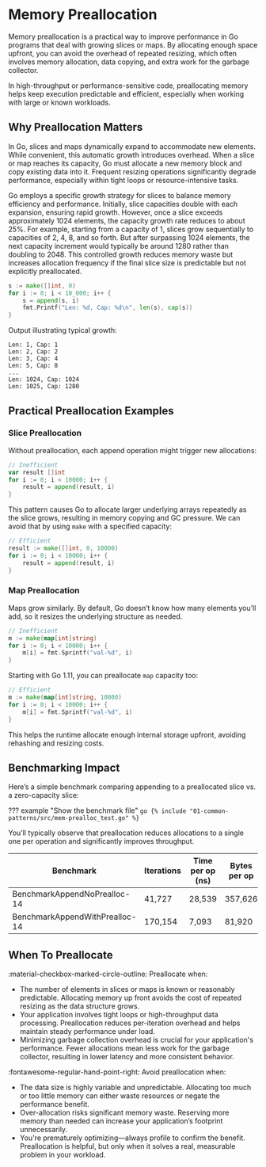 # Memory Preallocation

Memory preallocation is a practical way to improve performance in Go programs that deal with growing slices or maps. By allocating enough space upfront, you can avoid the overhead of repeated resizing, which often involves memory allocation, data copying, and extra work for the garbage collector.

In high-throughput or performance-sensitive code, preallocating memory helps keep execution predictable and efficient, especially when working with large or known workloads.

## Why Preallocation Matters

In Go, slices and maps dynamically expand to accommodate new elements. While convenient, this automatic growth introduces overhead. When a slice or map reaches its capacity, Go must allocate a new memory block and copy existing data into it. Frequent resizing operations significantly degrade performance, especially within tight loops or resource-intensive tasks.

Go employs a specific growth strategy for slices to balance memory efficiency and performance. Initially, slice capacities double with each expansion, ensuring rapid growth. However, once a slice exceeds approximately 1024 elements, the capacity growth rate reduces to about 25%. For example, starting from a capacity of 1, slices grow sequentially to capacities of 2, 4, 8, and so forth. But after surpassing 1024 elements, the next capacity increment would typically be around 1280 rather than doubling to 2048. This controlled growth reduces memory waste but increases allocation frequency if the final slice size is predictable but not explicitly preallocated.

```go
s := make([]int, 0)
for i := 0; i < 10_000; i++ {
    s = append(s, i)
    fmt.Printf("Len: %d, Cap: %d\n", len(s), cap(s))
}
```

Output illustrating typical growth:

```
Len: 1, Cap: 1
Len: 2, Cap: 2
Len: 3, Cap: 4
Len: 5, Cap: 8
...
Len: 1024, Cap: 1024
Len: 1025, Cap: 1280
```

## Practical Preallocation Examples

### Slice Preallocation

Without preallocation, each append operation might trigger new allocations:

```go
// Inefficient
var result []int
for i := 0; i < 10000; i++ {
    result = append(result, i)
}
```

This pattern causes Go to allocate larger underlying arrays repeatedly as the slice grows, resulting in memory copying and GC pressure. We can avoid that by using `make` with a specified capacity:

```go
// Efficient
result := make([]int, 0, 10000)
for i := 0; i < 10000; i++ {
    result = append(result, i)
}
```

### Map Preallocation

Maps grow similarly. By default, Go doesn’t know how many elements you’ll add, so it resizes the underlying structure as needed.

```go
// Inefficient
m := make(map[int]string)
for i := 0; i < 10000; i++ {
    m[i] = fmt.Sprintf("val-%d", i)
}
```

Starting with Go 1.11, you can preallocate `map` capacity too:

```go
// Efficient
m := make(map[int]string, 10000)
for i := 0; i < 10000; i++ {
    m[i] = fmt.Sprintf("val-%d", i)
}
```

This helps the runtime allocate enough internal storage upfront, avoiding rehashing and resizing costs.

## Benchmarking Impact

Here’s a simple benchmark comparing appending to a preallocated slice vs. a zero-capacity slice:

??? example "Show the benchmark file"
    ```go
    {% include "01-common-patterns/src/mem-prealloc_test.go" %}
    ```


You’ll typically observe that preallocation reduces allocations to a single one per operation and significantly improves throughput.

| Benchmark                     | Iterations | Time per op (ns) | Bytes per op | Allocs per op |
|-------------------------------|------------|------------------|---------------|----------------|
| BenchmarkAppendNoPrealloc-14 | 41,727     | 28,539           | 357,626       | 19             |
| BenchmarkAppendWithPrealloc-14 | 170,154   | 7,093            | 81,920        | 1              |

## When To Preallocate

:material-checkbox-marked-circle-outline: Preallocate when:

- The number of elements in slices or maps is known or reasonably predictable. Allocating memory up front avoids the cost of repeated resizing as the data structure grows.
- Your application involves tight loops or high-throughput data processing. Preallocation reduces per-iteration overhead and helps maintain steady performance under load.
- Minimizing garbage collection overhead is crucial for your application's performance. Fewer allocations mean less work for the garbage collector, resulting in lower latency and more consistent behavior.

:fontawesome-regular-hand-point-right: Avoid preallocation when:

- The data size is highly variable and unpredictable. Allocating too much or too little memory can either waste resources or negate the performance benefit.
- Over-allocation risks significant memory waste. Reserving more memory than needed can increase your application’s footprint unnecessarily.
- You're prematurely optimizing—always profile to confirm the benefit. Preallocation is helpful, but only when it solves a real, measurable problem in your workload.